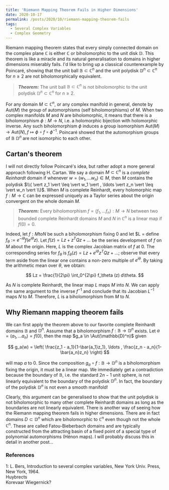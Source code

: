 ```yaml
---
title: 'Riemann Mapping Theorem Fails in Higher Dimensions'
date: 2020-10-17
permalink: /posts/2020/10/riemann-mapping-theorem-fails
tags:
  - Several Complex Variables
  - Complex Geometry
---
```


Riemann mapping theorem states that every simply connected domain on the complex plane $\mathbb{C}$ is either $\mathbb{C}$ or biholomorphic to the unit disk $\mathbb{D}$. This theorem is like a miracle and its natural generalisation to domains in higher dimensions miserably fails. I'd like to bring up a classical counterexample by Poincaré, showing that the unit ball $\mathbb{B} \subset \mathbb{C}^n$ and the unit polydisk $\mathbb{D}^n \subset \mathbb{C}^n$ for $n \geq 2$ are not biholomorphically equivalent.

> **_Theorem:_** The unit ball $\mathbb{B} \subset \mathbb{C}^n$ is not biholomorphic to the unit polydisk $\mathbb{D}^n \subset \mathbb{C}^n$ for $n \geq 2$.

For any domain $M \subset \mathbb{C}^n$, or any complex manifold in general, denote by $\text{Aut}(M)$ the group of automorphisms (self biholomorphisms) of $M$. When two complex manifolds $M$ and $N$ are biholomorphic, it means that there is a biholomorphism $\phi: M \to N$, i.e. a holomorphic bijection with holomorphic inverse. Any such biholomorphism $\phi$ induces a group isomorphism
$\text{Aut}(M) \to \text{Aut}(N), f \mapsto \phi \circ f \circ \phi^{-1}$. Poincaré showed that the automorphism groups of $\mathbb{B}$ $\mathbb{D}^n$ are not isomorphic to each other.

## Cartan's theorem

I will not directly follow Poincaré's idea, but rather adopt a more general approach following H. Cartan. We say a domain $M \subset \mathbb{C}^n$ is a *complete Reinhardt* domain if whenever $w = (w_1,\ldots w_n) \in M$, then $M$ contains the polydisk $\\{ \vert z_1 \vert  \leq  \vert w_1 \vert , \ldots  \vert z_n \vert \leq  \vert w_n \vert \\}$. When $M$ is complete Reinhardt, every holomorphic map $f:M \to \mathbb{C}$ can be expressed uniquely as a Taylor series about the origin convergent on the whole domain $M$.

> **_Theorem:_** Every biholomorphism $f = (f_1,\ldots f_n): M \to N$ between two bounded complete Reinhardt domains $M$ and $N$ in $\mathbb{C}^n$ is a linear map if $f(0)=0$.

Indeed, let $f: M to N$ be such a biholomorphism fixing $0$ and let $L =  define $f_\theta := e^{-i\theta} f(e^{i\theta} z)$. Let $f(z) = Lz + z^{T} Q z + \ldots$ be the series development of $f$ on $M$ about the origin. Here, $L$ is the complex Jacobian matrix of $f$ at $0$. The corresponding series for $f_\theta$ is $f_\theta(z) = Lz + e^{i\theta}z^T Q z + \ldots$; observe that every term aside from the linear one contains a non-zero multiple of $e^{i\theta}$. By taking the arithmetic mean over $\theta$, we obtain:

$$
Lz = \frac{1}{2\pi} \int_0^{2\pi} f_\theta (z) d\theta.
$$

As $N$ is complete Reinhardt, the linear map $L$ maps $M$ into $N$. We can apply the same argument to the inverse $f^{-1}$ and conclude that its Jacobian $L^{-1}$ maps $N$ to $M$. Therefore, $L$ is a biholomorphism from $M$ to $N$.

## Why Riemann mapping theorem fails

We can first apply the theorem above to our favorite complete Reinhardt domains $\mathbb{B}$ and $\mathbb{D}^n$. Assume that a biholomorphism $f: \mathbb{B} \to \mathbb{D}^n$ exists. Let $a = (a_1,\ldots a_n) = f(0)$, then the map $g_a \in \Aut(\mathbb{D}^n)$ given

$$
g_a(w) = \left( \frac{z_1 - a_1}{1-\bar{a_1}z_1}, \ldots , \frac{z_n - a_n}{1-\bar{a_n}z_n} \right)
$$

will map $a$ to $0$. Since the composition $g_a \circ f : \mathbb{B} \to \mathbb{D}^n$ is a biholomorphism fixing the origin, it must be a linear map. We immediately get a contradiction because the boundary of $\mathbb{B}$, i.e. the standard $2n-1$ unit sphere, is not linearly equivalent to the boundary of the polydisk $\mathbb{D}^n$. In fact, the boundary of the polydisk $\mathbb{D}^n$ is not even a smooth manifold!

Clearly, this argument can be generalised to show that the unit polydisk is not biholomorphic to many other complete Reinhardt domains as long as the boundaries are not linearly equivalent. There is another way of seeing how the Riemann mapping theorem fails in higher dimensions. There are in fact domains $D \subset \mathbb{D}^n$ which are biholomorphic to $\mathbb{C}^n$ even though not the whole $\mathbb{C}^n$. These are called Fatou-Bieberbach domains and are typically constructed from the attracting basin of a fixed point of a special type of polynomial automorphisms (Hénon maps). I will probably discuss this in detail in another post...

### References

<a name="fn1">1</a>: L. Bers, Introduction to several complex variables, New York Univ. Press, New York, 1964.  
Huybrects  
Korevaar Wiegernick?  

